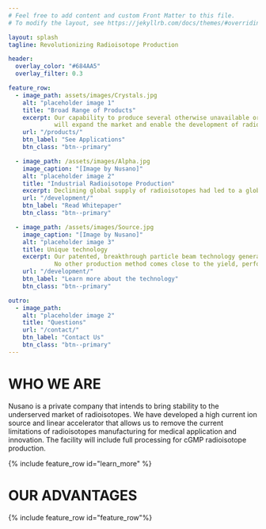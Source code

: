 ```yaml
---
# Feel free to add content and custom Front Matter to this file.
# To modify the layout, see https://jekyllrb.com/docs/themes/#overriding-theme-defaults

layout: splash
tagline: Revolutionizing Radioisotope Production

header:
  overlay_color: "#684AA5"
  overlay_filter: 0.3

feature_row:
  - image_path: assets/images/Crystals.jpg
    alt: "placeholder image 1"
    title: "Broad Range of Products"
    excerpt: Our capability to produce several otherwise unavailable or economically unfeasible radioisotopes
             will expand the market and enable the development of radiopharmaceutical for personalized cancer therapies,
    url: "/products/"
    btn_label: "See Applications"
    btn_class: "btn--primary"

  - image_path: /assets/images/Alpha.jpg
    image_caption: "[Image by Nusano]"
    alt: "placeholder image 2"
    title: "Industrial Radioisotope Production"
    excerpt: Declining global supply of radioisotopes had led to a global shortage. Market analysis indicates a need for high volume production that does not depend on regulated uranium sources.
    url: "/development/"
    btn_label: "Read Whitepaper"
    btn_class: "btn--primary"

  - image_path: /assets/images/Source.jpg
    image_caption: "[Image by Nusano]"
    alt: "placeholder image 3"
    title: Unique technology
    excerpt: Our patented, breakthrough particle beam technology generates alpha particles at levels thousands of times greater than any existing particle source.
             No other production method comes close to the yield, performance, cost, reliability, flexibiilty, and eco-friendliness."
    url: "/development/"
    btn_label: "Learn more about the technology"
    btn_class: "btn--primary"

outro:
  - image_path:
    alt: "placeholder image 2"
    title: "Questions"
    url: "/contact/"
    btn_label: "Contact Us"
    btn_class: "btn--primary"
---
```


# WHO WE ARE
Nusano is a private company that intends to bring stability to the underserved market of radioisotopes.
We have developed a high current ion source and linear accelerator that allows us to remove the current limitations of radioisotopes manufacturing for medical application and innovation.
The facility will include full processing for cGMP radioisotope production.

{% include feature_row id="learn_more" %}

# OUR ADVANTAGES

{% include feature_row id="feature_row"%}
